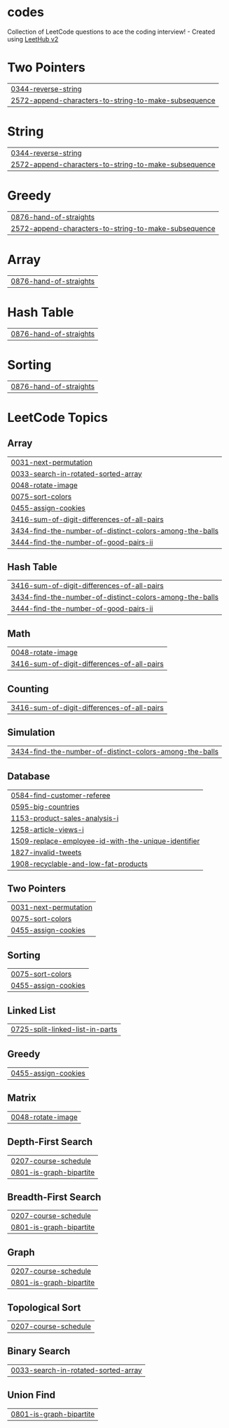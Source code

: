 # codes
Collection of LeetCode questions to ace the coding interview! - Created using [LeetHub v2](https://github.com/arunbhardwaj/LeetHub-2.0)


# Two Pointers
|  |
| ------- |
| [0344-reverse-string](https://github.com/abhishek28833/codes/tree/master/0344-reverse-string) |
| [2572-append-characters-to-string-to-make-subsequence](https://github.com/abhishek28833/codes/tree/master/2572-append-characters-to-string-to-make-subsequence) |
# String
|  |
| ------- |
| [0344-reverse-string](https://github.com/abhishek28833/codes/tree/master/0344-reverse-string) |
| [2572-append-characters-to-string-to-make-subsequence](https://github.com/abhishek28833/codes/tree/master/2572-append-characters-to-string-to-make-subsequence) |
# Greedy
|  |
| ------- |
| [0876-hand-of-straights](https://github.com/abhishek28833/codes/tree/master/0876-hand-of-straights) |
| [2572-append-characters-to-string-to-make-subsequence](https://github.com/abhishek28833/codes/tree/master/2572-append-characters-to-string-to-make-subsequence) |
# Array
|  |
| ------- |
| [0876-hand-of-straights](https://github.com/abhishek28833/codes/tree/master/0876-hand-of-straights) |
# Hash Table
|  |
| ------- |
| [0876-hand-of-straights](https://github.com/abhishek28833/codes/tree/master/0876-hand-of-straights) |
# Sorting
|  |
| ------- |
| [0876-hand-of-straights](https://github.com/abhishek28833/codes/tree/master/0876-hand-of-straights) |
<!---LeetCode Topics Start-->
# LeetCode Topics
## Array
|  |
| ------- |
| [0031-next-permutation](https://github.com/abhishek28833/codes/tree/master/0031-next-permutation) |
| [0033-search-in-rotated-sorted-array](https://github.com/abhishek28833/codes/tree/master/0033-search-in-rotated-sorted-array) |
| [0048-rotate-image](https://github.com/abhishek28833/codes/tree/master/0048-rotate-image) |
| [0075-sort-colors](https://github.com/abhishek28833/codes/tree/master/0075-sort-colors) |
| [0455-assign-cookies](https://github.com/abhishek28833/codes/tree/master/0455-assign-cookies) |
| [3416-sum-of-digit-differences-of-all-pairs](https://github.com/abhishek28833/codes/tree/master/3416-sum-of-digit-differences-of-all-pairs) |
| [3434-find-the-number-of-distinct-colors-among-the-balls](https://github.com/abhishek28833/codes/tree/master/3434-find-the-number-of-distinct-colors-among-the-balls) |
| [3444-find-the-number-of-good-pairs-ii](https://github.com/abhishek28833/codes/tree/master/3444-find-the-number-of-good-pairs-ii) |
## Hash Table
|  |
| ------- |
| [3416-sum-of-digit-differences-of-all-pairs](https://github.com/abhishek28833/codes/tree/master/3416-sum-of-digit-differences-of-all-pairs) |
| [3434-find-the-number-of-distinct-colors-among-the-balls](https://github.com/abhishek28833/codes/tree/master/3434-find-the-number-of-distinct-colors-among-the-balls) |
| [3444-find-the-number-of-good-pairs-ii](https://github.com/abhishek28833/codes/tree/master/3444-find-the-number-of-good-pairs-ii) |
## Math
|  |
| ------- |
| [0048-rotate-image](https://github.com/abhishek28833/codes/tree/master/0048-rotate-image) |
| [3416-sum-of-digit-differences-of-all-pairs](https://github.com/abhishek28833/codes/tree/master/3416-sum-of-digit-differences-of-all-pairs) |
## Counting
|  |
| ------- |
| [3416-sum-of-digit-differences-of-all-pairs](https://github.com/abhishek28833/codes/tree/master/3416-sum-of-digit-differences-of-all-pairs) |
## Simulation
|  |
| ------- |
| [3434-find-the-number-of-distinct-colors-among-the-balls](https://github.com/abhishek28833/codes/tree/master/3434-find-the-number-of-distinct-colors-among-the-balls) |
## Database
|  |
| ------- |
| [0584-find-customer-referee](https://github.com/abhishek28833/codes/tree/master/0584-find-customer-referee) |
| [0595-big-countries](https://github.com/abhishek28833/codes/tree/master/0595-big-countries) |
| [1153-product-sales-analysis-i](https://github.com/abhishek28833/codes/tree/master/1153-product-sales-analysis-i) |
| [1258-article-views-i](https://github.com/abhishek28833/codes/tree/master/1258-article-views-i) |
| [1509-replace-employee-id-with-the-unique-identifier](https://github.com/abhishek28833/codes/tree/master/1509-replace-employee-id-with-the-unique-identifier) |
| [1827-invalid-tweets](https://github.com/abhishek28833/codes/tree/master/1827-invalid-tweets) |
| [1908-recyclable-and-low-fat-products](https://github.com/abhishek28833/codes/tree/master/1908-recyclable-and-low-fat-products) |
## Two Pointers
|  |
| ------- |
| [0031-next-permutation](https://github.com/abhishek28833/codes/tree/master/0031-next-permutation) |
| [0075-sort-colors](https://github.com/abhishek28833/codes/tree/master/0075-sort-colors) |
| [0455-assign-cookies](https://github.com/abhishek28833/codes/tree/master/0455-assign-cookies) |
## Sorting
|  |
| ------- |
| [0075-sort-colors](https://github.com/abhishek28833/codes/tree/master/0075-sort-colors) |
| [0455-assign-cookies](https://github.com/abhishek28833/codes/tree/master/0455-assign-cookies) |
## Linked List
|  |
| ------- |
| [0725-split-linked-list-in-parts](https://github.com/abhishek28833/codes/tree/master/0725-split-linked-list-in-parts) |
## Greedy
|  |
| ------- |
| [0455-assign-cookies](https://github.com/abhishek28833/codes/tree/master/0455-assign-cookies) |
## Matrix
|  |
| ------- |
| [0048-rotate-image](https://github.com/abhishek28833/codes/tree/master/0048-rotate-image) |
## Depth-First Search
|  |
| ------- |
| [0207-course-schedule](https://github.com/abhishek28833/codes/tree/master/0207-course-schedule) |
| [0801-is-graph-bipartite](https://github.com/abhishek28833/codes/tree/master/0801-is-graph-bipartite) |
## Breadth-First Search
|  |
| ------- |
| [0207-course-schedule](https://github.com/abhishek28833/codes/tree/master/0207-course-schedule) |
| [0801-is-graph-bipartite](https://github.com/abhishek28833/codes/tree/master/0801-is-graph-bipartite) |
## Graph
|  |
| ------- |
| [0207-course-schedule](https://github.com/abhishek28833/codes/tree/master/0207-course-schedule) |
| [0801-is-graph-bipartite](https://github.com/abhishek28833/codes/tree/master/0801-is-graph-bipartite) |
## Topological Sort
|  |
| ------- |
| [0207-course-schedule](https://github.com/abhishek28833/codes/tree/master/0207-course-schedule) |
## Binary Search
|  |
| ------- |
| [0033-search-in-rotated-sorted-array](https://github.com/abhishek28833/codes/tree/master/0033-search-in-rotated-sorted-array) |
## Union Find
|  |
| ------- |
| [0801-is-graph-bipartite](https://github.com/abhishek28833/codes/tree/master/0801-is-graph-bipartite) |
<!---LeetCode Topics End-->